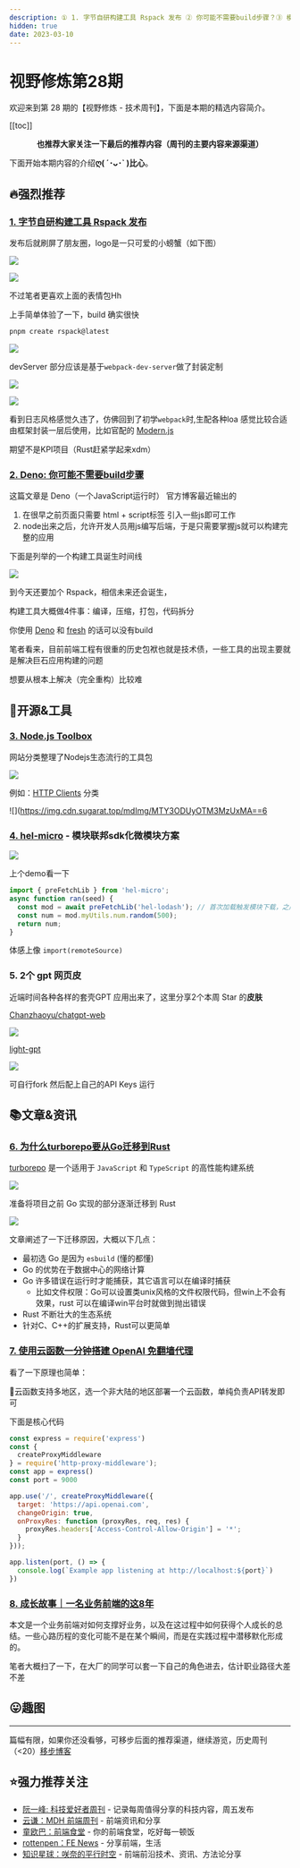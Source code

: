 ```yaml
---
description: ① 1. 字节自研构建工具 Rspack 发布 ② 你可能不需要build步骤？③ 模块联邦sdk化微模块方案 ④ gpt 网页皮 ⑤ 前端8年老兵的自述....
hidden: true
date: 2023-03-10
---
```


# 视野修炼第28期

欢迎来到第 28 期的【视野修炼 - 技术周刊】，下面是本期的精选内容简介。

[[toc]]

<center>

**​也推荐大家关注一下最后的推荐内容（周刊的主要内容来源渠道）**
</center>


下面开始本期内容的介绍**ღ( ´･ᴗ･` )比心**。
## 🔥强烈推荐
### [1. 字节自研构建工具 Rspack 发布](https://mp.weixin.qq.com/s/R-tjPrj2N2DKMO8_cPsp9Q)
发布后就刷屏了朋友圈，logo是一只可爱的小螃蟹（如下图）

![](https://img.cdn.sugarat.top/mdImg/MTY3ODUyODIyMTgxMA==678528221810)

![](https://img.cdn.sugarat.top/mdImg/MTY3NzkzNjc1OTk2NQ==677936759965)

不过笔者更喜欢上面的表情包Hh

上手简单体验了一下，build 确实很快
```sh
pnpm create rspack@latest
```
![](https://img.cdn.sugarat.top/mdImg/MTY3ODUyODM3OTg4MA==678528379881)

devServer 部分应该是基于`webpack-dev-server`做了封装定制

![](https://img.cdn.sugarat.top/mdImg/MTY3ODUyODk1NDA4OQ==678528954089)


![](https://img.cdn.sugarat.top/mdImg/MTY3ODUyODk4MDIxOA==678528980218)

看到日志风格感觉久违了，仿佛回到了初学`webpack`时,生配各种loa
感觉比较合适由框架封装一层后使用，比如官配的 [Modern.js](https://modernjs.dev/)

期望不是KPI项目（Rust赶紧学起来xdm）

### [2. Deno: 你可能不需要build步骤](https://deno.com/blog/you-dont-need-a-build-step)

这篇文章是 Deno（一个JavaScript运行时） 官方博客最近输出的
1. 在很早之前页面只需要 html + script标签 引入一些js即可工作
2. node出来之后，允许开发人员用js编写后端，于是只需要掌握js就可以构建完整的应用

下面是列举的一个构建工具诞生时间线

![](https://img.cdn.sugarat.top/mdImg/MTY3ODU0NzMxNzU2OA==678547317568)

到今天还要加个 Rspack，相信未来还会诞生，

构建工具大概做4件事：编译，压缩，打包，代码拆分

你使用 [Deno](https://deno.land/) 和 [fresh](https://fresh.deno.dev/) 的话可以没有build

笔者看来，目前前端工程有很重的历史包袱也就是技术债，一些工具的出现主要就是解决巨石应用构建的问题

想要从根本上解决（完全重构）比较难

## 🔧开源&工具
### [3. Node.js Toolbox](https://nodejstoolbox.com/)

网站分类整理了Nodejs生态流行的工具包

![](https://img.cdn.sugarat.top/mdImg/MTY3ODUyOTI1NDM5Mg==678529254392)

例如：[HTTP Clients](https://nodejstoolbox.com/categories/http-clients) 分类

![](https://img.cdn.sugarat.top/mdImg/MTY3ODUyOTM3MzUxMA==6

### [4. hel-micro](https://tnfe.github.io/hel/) - 模块联邦sdk化微模块方案
![](https://img.cdn.sugarat.top/mdImg/MTY3ODU0ODQ1Mzc2MA==678548453760)

上个demo看一下

```js
import { preFetchLib } from 'hel-micro';
async function ran(seed) {
  const mod = await preFetchLib('hel-lodash'); // 首次加载触发模块下载，之后会从hel-micro缓存获取
  const num = mod.myUtils.num.random(500);
  return num;
}
```
体感上像 `import(remoteSource)`

### 5. 2个 gpt 网页皮
近端时间各种各样的套壳GPT 应用出来了，这里分享2个本周 Star 的**皮肤**

[Chanzhaoyu/chatgpt-web](https://github.com/Chanzhaoyu/chatgpt-web)

![](https://img.cdn.sugarat.top/mdImg/MTY3ODU4ODQ5NzQ0OA==678588497448)

[light-gpt](https://github.com/riwigefi/light-gpt)

![](https://img.cdn.sugarat.top/mdImg/MTY3ODU4ODYzMTY0MA==678588631640)

可自行fork 然后配上自己的API Keys 运行

## 📚文章&资讯
### [6. 为什么turborepo要从Go迁移到Rust](https://vercel.com/blog/turborepo-migration-go-rust)

[turborepo](https://turbo.build/repo) 是一个适用于 `JavaScript` 和 `TypeScript` 的高性能构建系统

![](https://img.cdn.sugarat.top/mdImg/MTY3ODUzMTEzMDcxMg==678531130712)

准备将项目之前 Go 实现的部分逐渐迁移到 Rust

![](https://img.cdn.sugarat.top/mdImg/MTY3ODUzMTQ4NzcwOA==678531487708)

文章阐述了一下迁移原因，大概以下几点：
* 最初选 Go 是因为 `esbuild` (懂的都懂)
* Go 的优势在于数据中心的网络计算
* Go 许多错误在运行时才能捕获，其它语言可以在编译时捕获
  * 比如文件权限：Go可以设置类unix风格的文件权限代码，但win上不会有效果，rust 可以在编译win平台时就做到抛出错误
* Rust 不断壮大的生态系统
* 针对C、C++的扩展支持，Rust可以更简单

### [7. 使用云函数一分钟搭建 OpenAI 免翻墙代理](https://github.com/Ice-Hazymoon/openai-scf-proxy)
看了一下原理也简单：

🐧云函数支持多地区，选一个非大陆的地区部署一个云函数，单纯负责API转发即可

下面是核心代码
```js
const express = require('express')
const {
  createProxyMiddleware
} = require('http-proxy-middleware');
const app = express()
const port = 9000

app.use('/', createProxyMiddleware({
  target: 'https://api.openai.com',
  changeOrigin: true,
  onProxyRes: function (proxyRes, req, res) {
    proxyRes.headers['Access-Control-Allow-Origin'] = '*';
  }
}));

app.listen(port, () => {
  console.log(`Example app listening at http://localhost:${port}`)
})
```

### [8. 成长故事｜一名业务前端的这8年](https://mp.weixin.qq.com/s/f-QlvWERHR4Vl6x9M27VCg)

本文是一个业务前端对如何支撑好业务，以及在这过程中如何获得个人成长的总结。一些心路历程的变化可能不是在某个瞬间，而是在实践过程中潜移默化形成的。

笔者大概扫了一下，在大厂的同学可以套一下自己的角色进去，估计职业路径大差不差

## 😛趣图

---

篇幅有限，如果你还没看够，可移步后面的推荐渠道，继续游览，历史周刊（<20）[移步博客](https://www.dmsrs.org/weekly/index.html)

## ⭐️强力推荐关注
* [阮一峰: 科技爱好者周刊](https://www.ruanyifeng.com/blog/archives.html) - 记录每周值得分享的科技内容，周五发布
* [云谦：MDH 前端周刊](https://www.yuque.com/chencheng/mdh-weekly) - 前端资讯和分享
* [童欧巴：前端食堂](https://github.com/Geekhyt/weekly) - 你的前端食堂，吃好每一顿饭
* [rottenpen：FE News](https://rottenpen.zhubai.love/) - 分享前端，生活
* [知识星球：咲奈的平行时空](https://wx.zsxq.com/dweb2/index/group/15552285284822) - 前端前沿技术、资讯、方法论分享
